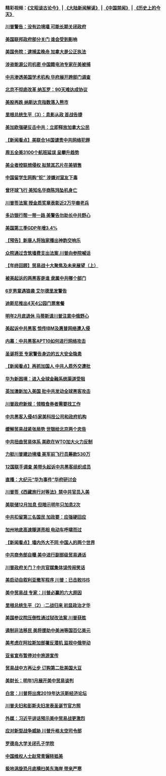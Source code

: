 #### 精彩视频：[《文昭谈古论今》](https://github.com/gfw-breaker/wenzhao/blob/master/README.md?t=12220931) | [《大陆新闻解读》](https://github.com/gfw-breaker/ntdtv-comedy/blob/master/README.md?t=12220931) | [《中国禁闻》](https://github.com/gfw-breaker/ntdtv-news/blob/master/README.md?t=12220931) | [《历史上的今天》](https://github.com/gfw-breaker/today-in-history/blob/master/README.md?t=12220931) 

#### [川普警告：没有边境墙 可能长期关闭政府](../pages/nsc412/n10926277.md?t=12220931) 

#### [美国联邦政府部分关门 谁会受到影响](../pages/nsc412/n10925776.md?t=12220931) 

#### [美国务院：逮捕孟晚舟 加拿大是公正执法](../pages/nsc412/n10926118.md?t=12220931) 

#### [涉盗能源公司机密 中国籍电池专家在美被捕](../pages/nsc412/n10925941.md?t=12220931) 

#### [中共渗透美国学术机构 华府展开跨部门调查](../pages/nsc412/n10925859.md?t=12220931) 

#### [北京不彻底改革 纳瓦罗：90天难达成协议](../pages/nsc412/n10925767.md?t=12220931) 

#### [美股再跌 纳斯达克指数落入熊市](../pages/nsc412/n10925769.md?t=12220931) 

#### [里根总统生平（3）：息影从政 首战告捷](../pages/nsc412/n10925669.md?t=12220931) 

#### [美加欧强硬反击中共：立即释放加拿大公民](../pages/nsc412/n10925745.md?t=12220931) 

#### [【新闻看点】美联合14国谴责中共网络犯罪](../pages/nsc412/n10925163.md?t=12220931) 

#### [周五全美3100个航班延误 呈攀升趋势](../pages/nsc412/n10925657.md?t=12220931) 

#### [美业者控联想侵权 拟禁其芯片在美销售](../pages/nsc412/n10925688.md?t=12220931) 

#### [中国留学生网购“铊” 涉嫌对室友下毒](../pages/nsc412/n10925514.md?t=12220931) 

#### [曾环球飞行 美知名华商陈玮坠机身亡](../pages/nsc412/n10925460.md?t=12220931) 

#### [川普签法案 授金质奖章表彰近2万华裔老兵](../pages/nsc412/n10924942.md?t=12220931) 

#### [多边银行帮一带一路 美警告勿助长中共野心](../pages/nsc412/n10925309.md?t=12220931) 

#### [美国第三季GDP年增3.4%](../pages/nsc412/n10925088.md?t=12220931) 

#### [【预告】新唐人将独家播出神韵交响乐](../pages/nsc412/n10912037.md?t=12220931) 

#### [众院通过含筑墙费支出法案 川普向参院喊话](../pages/nsc412/n10925061.md?t=12220931) 

#### [【年终回顾】贸易战十大聚焦及未来展望（上）](../pages/nsc412/n10918329.md?t=12220931) 

#### [被美起诉的两黑客是谁 隶属中共哪个部门](../pages/nsc412/n10923895.md?t=12220931) 

#### [6岁男童遇狼袭 艾尔德里发警告](../pages/nsc412/n10923890.md?t=12220931) 

#### [迪斯尼推出4天4公园门票套餐](../pages/nsc412/n10923825.md?t=12220931) 

#### [明年2月底退休 马蒂斯请川普注意中俄野心](../pages/nsc412/n10923696.md?t=12220931) 

#### [美起诉中共黑客 惊传IBM及惠普网络遭入侵](../pages/nsc412/n10923571.md?t=12220931) 

#### [内幕：中共黑客APT10如何进行网络攻击](../pages/nsc412/n10923423.md?t=12220931) 

#### [圣诞将至 专家警告身边的五大安全隐患](../pages/nsc412/n10923394.md?t=12220931) 

#### [【新闻看点】再抓加国人 中共人质外交遭批](../pages/nsc412/n10922846.md?t=12220931) 

#### [华为新困境：进入全球金融系统渠道受阻](../pages/nsc412/n10923369.md?t=12220931) 

#### [英加澳新加入美国 批中共发动全球黑客攻击](../pages/nsc412/n10923357.md?t=12220931) 

#### [川普政府新规：领粮食券者需要找工作](../pages/nsc412/n10923162.md?t=12220931) 

#### [中共黑客入侵45家美科技公司和政府机构](../pages/nsc412/n10923136.md?t=12220931) 

#### [缓解贸易战紧张局势 世银给北京两个忠告](../pages/nsc412/n10923048.md?t=12220931) 

#### [中共扭曲贸易体系 美欧在WTO加大火力反制](../pages/nsc412/n10922906.md?t=12220931) 

#### [力挺川普建边境墙 美军前飞行员筹款530万](../pages/nsc412/n10922736.md?t=12220931) 

#### [12国联手调查 美带头起诉中共黑客组织成员](../pages/nsc412/n10922820.md?t=12220931) 

#### [直播：大纪元“华为事件”华府研讨会](../pages/nsc412/n10921256.md?t=12220931) 

#### [川普签《西藏旅行对等法》禁中共官员入美](../pages/nsc412/n10921242.md?t=12220931) 

#### [美联储12月加息 但暗示明年只加息2次](../pages/nsc412/n10920893.md?t=12220931) 

#### [中共扣留第三名国民 加政要：应强硬回应](../pages/nsc412/n10920887.md?t=12220931) 

#### [加州地底高速隧道亮相 电动车呼啸而过](../pages/nsc412/n10920767.md?t=12220931) 

#### [【新闻看点】墙内外大不同 中国人的两个世界](../pages/nsc412/n10920712.md?t=12220931) 

#### [中共商务部自曝 美中进行副部级贸易通话](../pages/nsc412/n10920635.md?t=12220931) 

#### [川普政府关门？中共官媒集体误传闹笑话](../pages/nsc412/n10920340.md?t=12220931) 

#### [美启动自叙利亚撤军程序 川普：已击败ISIS](../pages/nsc412/n10920579.md?t=12220931) 

#### [美中贸易战 专家：川普必赢的六大原因](../pages/nsc412/n10920421.md?t=12220931) 

#### [里根总统生平（2）:二战归来 初显政治才华](../pages/nsc412/n10919484.md?t=12220931) 

#### [美国参议院压倒性通过狱改法案 川普获胜](../pages/nsc412/n10919122.md?t=12220931) 

#### [遏制非法移民 美将援助中美洲等国百亿美元](../pages/nsc412/n10919532.md?t=12220931) 

#### [美考虑在阿拉斯加部署反潜机 监视中俄举动](../pages/nsc412/n10919530.md?t=12220931) 

#### [亚省宣布暂停对中旅游宣传](../pages/nsc412/n10924180.md?t=12220931) 

#### [贸易战中方再让步 订购第二批美国大豆](../pages/nsc412/n10919154.md?t=12220931) 

#### [美财长：明年1月展开美中贸易谈判](../pages/nsc412/n10918842.md?t=12220931) 

#### [白宫：川普将出席2019年达沃斯经济论坛](../pages/nsc412/n10918624.md?t=12220931) 

#### [川普夫妇和彭斯夫妇发表圣诞节官方照](../pages/nsc412/n10918717.md?t=12220931) 

#### [外媒：习近平讲话预示美中贸易战更激烈](../pages/nsc412/n10918487.md?t=12220931) 

#### [应对新型战争威胁 川普升格太空司令部](../pages/nsc412/n10918501.md?t=12220931) 

#### [罗德岛大学关闭孔子学院](../pages/nsc412/n10918386.md?t=12220931) 

#### [中国维权人士赵常青辗转抵美](../pages/nsc412/n10918437.md?t=12220931) 

#### [极地涡旋恐月底横扫美东海岸 带来严寒](../pages/nsc412/n10918366.md?t=12220931) 

